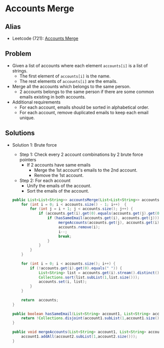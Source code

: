 # Accounts Merge

## Alias
- Leetcode (721): [Accounts Merge](https://leetcode.com/problems/accounts-merge/)

## Problem
- Given a list of accounts where each element `accounts[i]` is a list of strings.
   - The first element of `accounts[i]` is the name.
   - The rest elements of `accounts[i]` are the emails.
- Merge all the accounts which belongs to the same person.
   - 2 accounts belongs to the same person if there are some common emails existing in both accounts.
- Additional requirements
   - For each account, emails should be sorted in alphabetical order.
   - For each account, remove duplicated emails to keep each email unique.

## Solutions
- Solution 1: Brute force
   - Step 1: Check every 2 account combinations by 2 brute force pointers
      - If 2 accounts have same emails
         - Merge the 1st account's emails to the 2nd account.
         - Remove the 1st account.
   - Step 2: For each account
      - Unify the emails of the account.
      - Sort the emails of the account.

  ```java
  public List<List<String>> accountsMerge(List<List<String>> accounts) {        
      for (int i = 0; i < accounts.size() - 1; i++)  {
          for (int j = i + 1; j < accounts.size(); j++) {
              if (accounts.get(i).get(0).equals(accounts.get(j).get(0))) {
                  if (hasSameEmail(accounts.get(i), accounts.get(j))) {      // If 2 accounts have same emails
                       mergeAccounts(accounts.get(j), accounts.get(i));      // Merge the 1st account's to the 2nd account
                       accounts.remove(i);                                   // Remove the 1st account
                       i--;                                                  // Don't increase the i value
                       break;
                  }
              }
          }
      }
        
      for (int i = 0; i < accounts.size(); i++) {
          if (!accounts.get(i).get(0).equals(" ")) {
              List<String> list = accounts.get(i).stream().distinct().collect(Collectors.toList()); // Remove the duplicates in the account
              Collections.sort(list.subList(1,list.size()));
              accounts.set(i, list);
          }
      }
        
      return  accounts;
  }
    
  public boolean hasSameEmail(List<String> account1, List<String> account2) {   
      return !Collections.disjoint(account1.subList(1,account1.size()), account2.subList(1,account2.size()));
  }
    
  public void mergeAccounts(List<String> account1, List<String> account2) {
      account1.addAll(account2.subList(1,account2.size()));
  }
  ```
